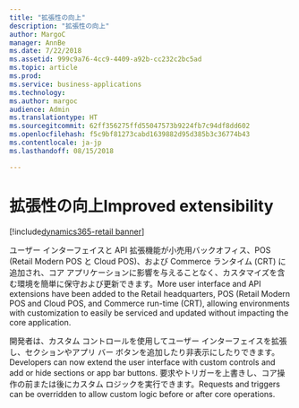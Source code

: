 ```yaml
---
title: "拡張性の向上"
description: "拡張性の向上"
author: MargoC
manager: AnnBe
ms.date: 7/22/2018
ms.assetid: 999c9a76-4cc9-4409-a92b-cc232c2bc5ad
ms.topic: article
ms.prod: 
ms.service: business-applications
ms.technology: 
ms.author: margoc
audience: Admin
ms.translationtype: HT
ms.sourcegitcommit: 62ff356275ffd55047573b9224fb7c94df8dd602
ms.openlocfilehash: f5c9bf81273cabd1639882d95d385b3c36774b43
ms.contentlocale: ja-jp
ms.lasthandoff: 08/15/2018

---
```

#  <a name="improved-extensibility"></a><span data-ttu-id="06395-103">拡張性の向上</span><span class="sxs-lookup"><span data-stu-id="06395-103">Improved extensibility</span></span> 

[!include[dynamics365-retail banner](../includes/dynamics365-retail.md)]




<span data-ttu-id="06395-104">ユーザー インターフェイスと API 拡張機能が小売用バックオフィス、POS (Retail Modern POS と Cloud POS)、および Commerce ランタイム (CRT) に追加され、コア アプリケーションに影響を与えることなく、カスタマイズを含む環境を簡単に保守および更新できます。</span><span class="sxs-lookup"><span data-stu-id="06395-104">More user interface and API extensions have been added to the Retail headquarters, POS (Retail Modern POS and Cloud POS, and Commerce run-time (CRT), allowing environments with customization to easily be serviced and updated without impacting the core application.</span></span>

<span data-ttu-id="06395-105">開発者は、カスタム コントロールを使用してユーザー インターフェイスを拡張し、セクションやアプリ バー ボタンを追加したり非表示にしたりできます。</span><span class="sxs-lookup"><span data-stu-id="06395-105">Developers can now extend the user interface with custom controls and add or hide sections or app bar buttons.</span></span> <span data-ttu-id="06395-106">要求やトリガーを上書きし、コア操作の前または後にカスタム ロジックを実行できます。</span><span class="sxs-lookup"><span data-stu-id="06395-106">Requests and triggers can be overridden to allow custom logic before or after core operations.</span></span>

